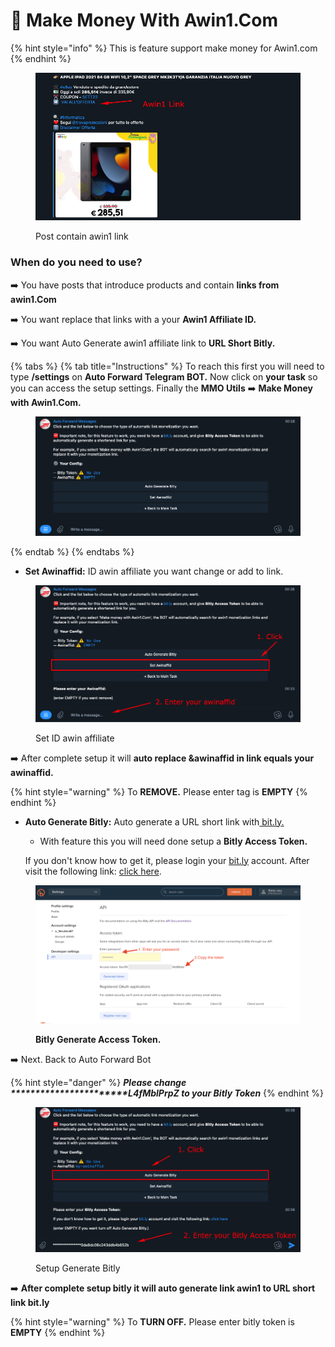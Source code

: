 # 🤝 Make Money With Awin1.Com

{% hint style="info" %}
This is feature support make money for Awin1.com
{% endhint %}

<figure><img src="../../.gitbook/assets/image (47).png" alt=""><figcaption><p>Post contain awin1 link</p></figcaption></figure>

### **When do you need to use?**

&#x20;   ➡️ You have posts that introduce products and contain **links from awin1.Com**&#x20;

&#x20;   ➡️ You want replace that links with a your **Awin1 Affiliate ID.**

&#x20;   ➡️ You want Auto Generate awin1 affiliate link to **URL Short Bitly.**

{% tabs %}
{% tab title="Instructions" %}
To reach this first you will need to type **/settings** on **Auto Forward Telegram BOT.** Now click on **your task** so you can access the setup settings. Finally the **MMO Utils** ➡️ **Make Money with Awin1.Com.**

<figure><img src="../../.gitbook/assets/image (54).png" alt=""><figcaption></figcaption></figure>
{% endtab %}
{% endtabs %}

* **Set Awinaffid:**  ID awin affiliate you want change or add to link.

<figure><img src="../../.gitbook/assets/image (27).png" alt=""><figcaption><p>Set ID awin affiliate</p></figcaption></figure>

➡️  After complete setup it will **auto replace \&awinaffid in link equals your awinaffid.**

{% hint style="warning" %}
To **REMOVE.** Please enter tag is **EMPTY**
{% endhint %}

*   **Auto Generate Bitly:** Auto generate a URL short link with[ bit.ly.](https://bit.ly)

    * With feature this you will need done setup a **Bitly Access Token.**&#x20;

    &#x20;     If you don't know how to get it, please login your [bit.ly](https://bit.ly) account. After visit the following link: [click here](https://app.bitly.com/settings/api/).

<figure><img src="../../.gitbook/assets/image (25).png" alt=""><figcaption><p><strong>Bitly Generate Access Token.</strong></p></figcaption></figure>

➡️ Next. Back to Auto Forward Bot

{% hint style="danger" %}
_**Please change \*\*\*\*\*\*\*\*\*\*\*\*\*\*\*\*\*\*\*\*\*\*\*L4fMblPrpZ to your Bitly Token**_
{% endhint %}

<figure><img src="../../.gitbook/assets/image (49).png" alt=""><figcaption><p>Setup Generate Bitly</p></figcaption></figure>

➡️  **After complete setup bitly it will auto generate link awin1 to URL short link bit.ly**

{% hint style="warning" %}
To **TURN OFF.** Please enter bitly token is **EMPTY**
{% endhint %}
